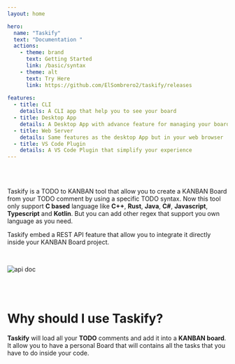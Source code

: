 ```yaml
---
layout: home

hero:
  name: "Taskify"
  text: "Documentation "
  actions:
    - theme: brand
      text: Getting Started
      link: /basic/syntax
    - theme: alt
      text: Try Here
      link: https://github.com/ElSombrero2/taskify/releases
  
features:
  - title: CLI
    details: A CLI app that help you to see your board
  - title: Desktop App
    details: A Desktop App with advance feature for managing your board
  - title: Web Server
    details: Same features as the desktop App but in your web browser
  - title: VS Code Plugin
    details: A VS Code Plugin that simplify your experience
---
```


<br/></br>


Taskify is a TODO to KANBAN tool that allow you to create a KANBAN Board from your TODO comment by
using a specific TODO syntax.
Now this tool only support **C based** language like **C++**, **Rust**, **Java**, **C#**, **Javascript**, **Typescript** and **Kotlin**.
But you can add other regex that support you own language as you need.

Taskify embed a REST API feature that allow you to integrate it directly inside your KANBAN Board project.

<br/>

![api doc](/scalar.png)

<br/><br/>
# Why should I use Taskify?

**Taskify** will load all your **TODO** comments and add it into a **KANBAN board**.
It allow you to have a personal Board that will contains all the tasks that you have
to do inside your code.